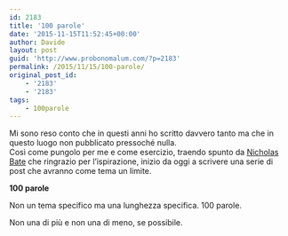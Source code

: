 ```yaml
---
id: 2183
title: '100 parole'
date: '2015-11-15T11:52:45+00:00'
author: Davide
layout: post
guid: 'http://www.probonomalum.com/?p=2183'
permalink: /2015/11/15/100-parole/
original_post_id:
    - '2183'
    - '2183'
tags:
    - 100parole
---
```


Mi sono reso conto che in questi anni ho scritto davvero tanto ma che in questo luogo non pubblicato pressoché nulla.  
Così come pungolo per me e come esercizio, traendo spunto da [Nicholas Bate](http://blog.strategicedge.co.uk/100_word_story/) che ringrazio per l’ispirazione, inizio da oggi a scrivere una serie di post che avranno come tema un limite.

**100 parole**

Non un tema specifico ma una lunghezza specifica. 100 parole.

Non una di più e non una di meno, se possibile.